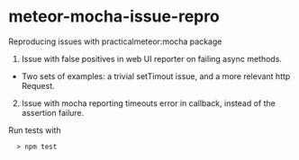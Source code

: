 # meteor-mocha-issue-repro

Reproducing issues with practicalmeteor:mocha package

1. Issue with false positives in web UI reporter on failing async methods.
  - Two sets of examples: a trivial setTimout issue, and a more relevant http Request.

2. Issue with mocha reporting timeouts error in callback, instead of the assertion failure.


Run tests with
~~~~
  > npm test
~~~~
